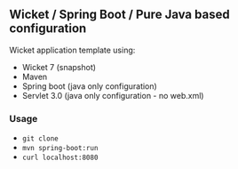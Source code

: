 ## Wicket / Spring Boot / Pure Java based configuration

Wicket application template using:

- Wicket 7 (snapshot)
- Maven
- Spring boot (java only configuration)
- Servlet 3.0 (java only configuration - no web.xml)

### Usage

- `git clone`
- `mvn spring-boot:run`
- `curl localhost:8080`

